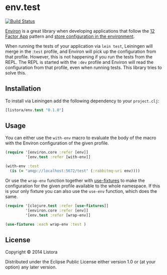 # env.test

[![Build Status](https://travis-ci.org/listora/env.test.svg?branch=master)](https://travis-ci.org/listora/env.test)

[Environ](https://github.com/weavejester/environ) is a great library
when developing applications that follow the
[12 Factor App](http://12factor.net) pattern and
[store configuration in the environment](http://12factor.net/config).

When running the tests of your application via `lein test`, Leiningen
will merge in the :`test` profile, and Environ will pick up the
configuration from that profile. However, this is not happening if you
run the tests from the REPL. The REPL is started with the `:dev`
profile and Environ will read the configuration from that profile,
even when running tests. This library tries to solve this.

## Installation

To install via Leiningen add the following dependency to your `project.clj`:

``` clj
[listora/env.test "0.1.0"]
```

## Usage

You can either use the `with-env` macro to evaluate the body of the
macro with the Environ configuration of the given profile.

``` clj
(require '[environ.core :refer [env]]
         '[env.test :refer [with-env]]

(with-env :test
  (is (= "amqp://localhost:5672/test" (:rabbitmq-uri env))))
```

Or use the `wrap-env` function together with
[use-fixtures](http://richhickey.github.io/clojure/clojure.test-api.html#clojure.test/use-fixtures)
to make the configuration for the given profile available to the whole
namespace. If this is your only fixture you can also use the `use-env`
function, which does the same.

``` clj
(require '[clojure.test :refer [use-fixtures]]
         '[environ.core :refer [env]]
         '[env.test :refer [wrap-env]]

(use-fixtures :each wrap-env :test )
```

## License

Copyright © 2014 Listora

Distributed under the Eclipse Public License either version 1.0 or (at
your option) any later version.

